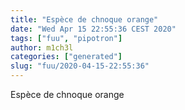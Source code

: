 ```yaml
---
title: "Espèce de chnoque orange"
date: "Wed Apr 15 22:55:36 CEST 2020"
tags: ["fuu", "pipotron"]
author: m1ch3l
categories: ["generated"]
slug: "fuu/2020-04-15-22:55:36"
---
```


Espèce de chnoque orange
